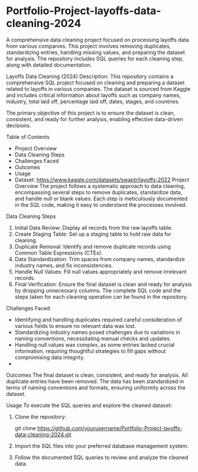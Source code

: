 # Portfolio-Project-layoffs-data-cleaning-2024
A comprehensive data cleaning project focused on processing layoffs data from various companies. This project involves removing duplicates, standardizing entries, handling missing values, and preparing the dataset for analysis. The repository includes SQL queries for each cleaning step, along with detailed documentation.

Layoffs Data Cleaning (2024)
Description:
This repository contains a comprehensive SQL project focused on cleaning and preparing a dataset related to layoffs in various companies. The dataset is sourced from Kaggle and includes critical information about layoffs such as company names, industry, total laid off, percentage laid off, dates, stages, and countries.

The primary objective of this project is to ensure the dataset is clean, consistent, and ready for further analysis, enabling effective data-driven decisions.

Table of Contents
- Project Overview
- Data Cleaning Steps
- Challenges Faced
- Outcomes
- Usage
- Dataset: https://www.kaggle.com/datasets/swaptr/layoffs-2022
Project Overview
The project follows a systematic approach to data cleaning, encompassing several steps to remove duplicates, standardize data, and handle null or blank values. Each step is meticulously documented in the SQL code, making it easy to understand the processes involved.

Data Cleaning Steps
1. Initial Data Review: Display all records from the raw layoffs table.
2. Create Staging Table: Set up a staging table to hold raw data for cleaning.
3. Duplicate Removal: Identify and remove duplicate records using Common Table Expressions (CTEs).
4. Data Standardization: Trim spaces from company names, standardize industry names, and fix inconsistencies.
5. Handle Null Values: Fill null values appropriately and remove irrelevant records.
6. Final Verification: Ensure the final dataset is clean and ready for analysis by dropping unnecessary columns.
The complete SQL code and the steps taken for each cleaning operation can be found in the repository.

Challenges Faced
- Identifying and handling duplicates required careful consideration of various fields to ensure no relevant data was lost.
- Standardizing industry names posed challenges due to variations in naming conventions, necessitating manual checks and updates.
- Handling null values was complex, as some entries lacked crucial information, requiring thoughtful strategies to fill gaps without compromising data integrity.
- 
Outcomes
The final dataset is clean, consistent, and ready for analysis.
All duplicate entries have been removed.
The data has been standardized in terms of naming conventions and formats, ensuring uniformity across the dataset.

Usage
To execute the SQL queries and explore the cleaned dataset:
1. Clone the repository:

    git clone https://github.com/yourusername/Portfolio-Project-layoffs-data-cleaning-2024.git
3. Import the SQL files into your preferred database management system.
4. Follow the documented SQL queries to review and analyze the cleaned data. 
